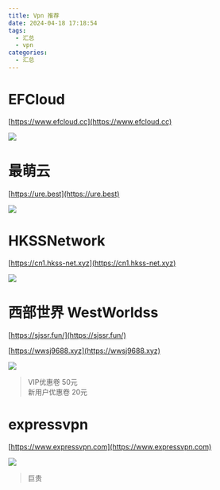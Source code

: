 ```yaml
---
title: Vpn 推荐
date: 2024-04-18 17:18:54
tags:
  - 汇总
  - vpn
categories:
  - 汇总
---
```


# EFCloud

[https://www.efcloud.cc](https://www.efcloud.cc)

![](http://cdn.easyhappy.top/obsidian/20230110104224.png)

# 最萌云

[https://ure.best](https://ure.best)

![](http://cdn.easyhappy.top/obsidian/20230110145531.png)

# HKSSNetwork

[https://cn1.hkss-net.xyz](https://cn1.hkss-net.xyz)

![](http://cdn.easyhappy.top/obsidian/20230110104812.png)


# 西部世界 WestWorldss

[https://sjssr.fun/](https://sjssr.fun/)

[https://wwsj9688.xyz](https://wwsj9688.xyz)

![](http://cdn.easyhappy.top/obsidian/20230110103323.png)

> VIP优惠卷 50元  
> 新用户优惠卷 20元

# expressvpn

[https://www.expressvpn.com](https://www.expressvpn.com)

![](http://cdn.easyhappy.top/obsidian/20230110103510.png)

> 巨贵